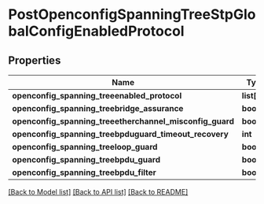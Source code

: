 # PostOpenconfigSpanningTreeStpGlobalConfigEnabledProtocol

## Properties
Name | Type | Description | Notes
------------ | ------------- | ------------- | -------------
**openconfig_spanning_treeenabled_protocol** | **list[str]** |  | [optional] 
**openconfig_spanning_treebridge_assurance** | **bool** |  | [optional] 
**openconfig_spanning_treeetherchannel_misconfig_guard** | **bool** |  | [optional] 
**openconfig_spanning_treebpduguard_timeout_recovery** | **int** |  | [optional] 
**openconfig_spanning_treeloop_guard** | **bool** |  | [optional] 
**openconfig_spanning_treebpdu_guard** | **bool** |  | [optional] 
**openconfig_spanning_treebpdu_filter** | **bool** |  | [optional] 

[[Back to Model list]](../README.md#documentation-for-models) [[Back to API list]](../README.md#documentation-for-api-endpoints) [[Back to README]](../README.md)


